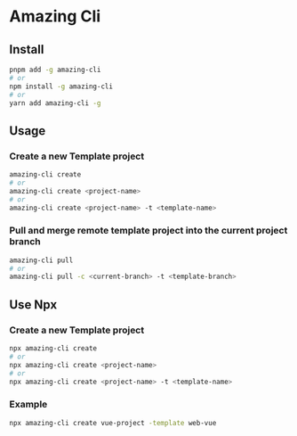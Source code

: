 # Amazing Cli

## Install

```sh
pnpm add -g amazing-cli
# or
npm install -g amazing-cli
# or
yarn add amazing-cli -g
```

## Usage

### Create a new Template project

```sh
amazing-cli create
# or
amazing-cli create <project-name>
# or
amazing-cli create <project-name> -t <template-name>
```

### Pull and merge remote template project into the current project branch

```sh
amazing-cli pull
# or
amazing-cli pull -c <current-branch> -t <template-branch>
```

## Use Npx

### Create a new Template project

```sh
npx amazing-cli create
# or
npx amazing-cli create <project-name>
# or
npx amazing-cli create <project-name> -t <template-name>
```

### Example

```sh
npx amazing-cli create vue-project -template web-vue
```
